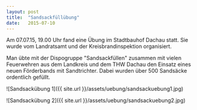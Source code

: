 ```yaml
---
layout: post
title:  "Sandsackfüllübung"
date:   2015-07-10
---
```


Am 07.07.15, 19.00 Uhr fand eine Übung im Stadtbauhof Dachau statt. Sie wurde vom Landratsamt und der Kreisbrandinspektion organisiert.

Man übte mit der Dispogruppe "Sandsackfüllen" zusammen mit vielen Feuerwehren aus dem Landkreis und dem THW Dachau den Einsatz eines neuen Förderbands mit Sandtrichter. Dabei wurden über 500 Sandsäcke ordentlich gefüllt.

![Sandsackübung 1]({{ site.url }}/assets/uebung/sandsackuebung1.jpg)

![Sandsackübung 2]({{ site.url }}/assets/uebung/sandsackuebung2.jpg)

